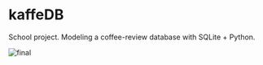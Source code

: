 # kaffeDB
School project. Modeling a coffee-review database with SQLite + Python.


![final](https://user-images.githubusercontent.com/36818485/158592728-00099cd1-bf4f-4598-bf41-30bc17316cfc.png)
